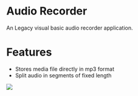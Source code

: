 <h1>Audio Recorder</h1>
An Legacy visual basic audio recorder application. 

<h1>Features</h1>
<ul>
  <li>Stores media file directly in mp3 format</li>
  <li>Split audio in segments of fixed length</li>
</ul>

<img src="http://casadasfestasjf.com/others/imagem.jpg"></img>
